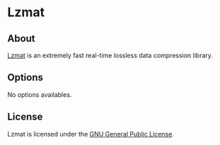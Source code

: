 # Lzmat

## About
[Lzmat](https://www.matcode.com/lzmat.htm/) is an extremely fast real-time lossless data compression library.

## Options
No options availables.

## License
Lzmat is licensed under the [GNU General Public License](https://www.matcode.com/gpl.htm).
